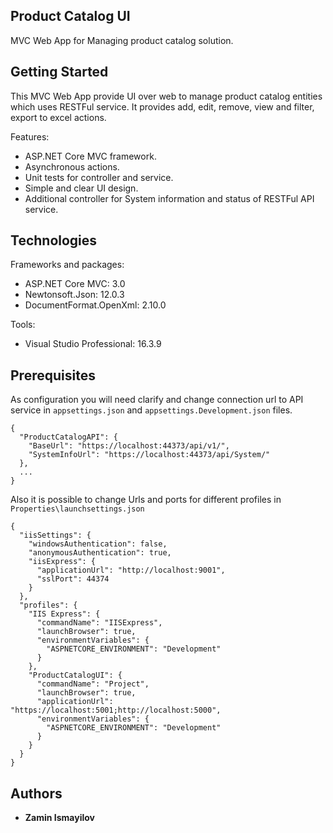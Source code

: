 ## Product Catalog UI
  
MVC Web App for Managing product catalog solution.

## Getting Started

This MVC Web App provide UI over web to manage product catalog entities which uses RESTFul service.
It provides add, edit, remove, view and filter, export to excel actions.

Features: 
* ASP.NET Core MVC framework.
* Asynchronous actions.
* Unit tests for controller and service.
* Simple and clear UI design.
* Additional controller for System information and status of RESTFul API service.

## Technologies

Frameworks and packages:

* ASP.NET Core MVC: 3.0
* Newtonsoft.Json: 12.0.3
* DocumentFormat.OpenXml: 2.10.0

Tools: 

* Visual Studio Professional: 16.3.9

## Prerequisites

As configuration you will need clarify and change connection url to API service in ```appsettings.json``` and ```appsettings.Development.json``` files. 

```
{
  "ProductCatalogAPI": {
    "BaseUrl": "https://localhost:44373/api/v1/",
    "SystemInfoUrl": "https://localhost:44373/api/System/"
  },
  ...
}

```

Also it is possible to change Urls and ports for different profiles in ```Properties\launchsettings.json``` 

```
{
  "iisSettings": {
    "windowsAuthentication": false, 
    "anonymousAuthentication": true,
    "iisExpress": {
      "applicationUrl": "http://localhost:9001",
      "sslPort": 44374
    }
  },
  "profiles": {
    "IIS Express": {
      "commandName": "IISExpress",
      "launchBrowser": true,
      "environmentVariables": {
        "ASPNETCORE_ENVIRONMENT": "Development"
      }
    },
    "ProductCatalogUI": {
      "commandName": "Project",
      "launchBrowser": true,
      "applicationUrl": "https://localhost:5001;http://localhost:5000",
      "environmentVariables": {
        "ASPNETCORE_ENVIRONMENT": "Development"
      }
    }
  }
}
```

## Authors

* **Zamin Ismayilov**
